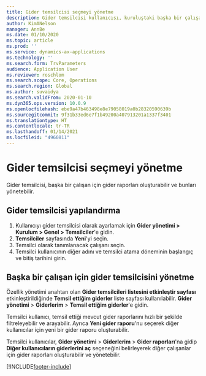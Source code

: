 ```yaml
---
title: Gider temsilcisi seçmeyi yönetme
description: Gider temsilcisi kullanıcısı, kuruluştaki başka bir çalışan için gider raporları oluşturabilir ve yönetebilir.
author: KimANelson
manager: AnnBe
ms.date: 01/10/2020
ms.topic: article
ms.prod: ''
ms.service: dynamics-ax-applications
ms.technology: ''
ms.search.form: TrvParameters
audience: Application User
ms.reviewer: roschlom
ms.search.scope: Core, Operations
ms.search.region: Global
ms.author: suvaidya
ms.search.validFrom: 2020-01-10
ms.dyn365.ops.version: 10.0.9
ms.openlocfilehash: ebe9a47b463498e8e79058019a0b28320590639b
ms.sourcegitcommit: 9f31b33ed6e7f1b49200a407913201a1337f3401
ms.translationtype: HT
ms.contentlocale: tr-TR
ms.lasthandoff: 01/14/2021
ms.locfileid: "4960811"
---
```

# <a name="manage-expense-delegation"></a>Gider temsilcisi seçmeyi yönetme

Gider temsilcisi, başka bir çalışan için gider raporları oluşturabilir ve bunları yönetebilir.

## <a name="configure-expense-delegation"></a>Gider temsilcisi yapılandırma

1. Kullanıcıyı gider temsilcisi olarak ayarlamak için **Gider yönetimi > Kurulum > Genel > Temsilciler**'e gidin.
2. **Temsilciler** sayfasında **Yeni**'yi seçin.
3. Temsilci olarak tanımlanacak çalışanı seçin. 
4. Temsilci kullanıcının diğer adını ve temsilci atama döneminin başlangıç ve bitiş tarihini girin.

## <a name="manage-expense-delegation-for-another-employee"></a>Başka bir çalışan için gider temsilcisini yönetme

Özellik yönetimi anahtarı olan **Gider temsilcileri listesini etkinleştir sayfası** etkinleştirildiğinde **Temsil ettiğim giderler** liste sayfası kullanılabilir. **Gider yönetimi** > **Giderlerim** > **Temsil ettiğim giderler**'e gidin.

Temsilci kullanıcı, temsil ettiği mevcut gider raporlarını hızlı bir şekilde filtreleyebilir ve arayabilir. Ayrıca **Yeni gider raporu**'nu seçerek diğer kullanıcılar için yeni bir gider raporu oluşturabilir.

Temsilci kullanıcılar, **Gider yönetimi** > **Giderlerim** > **Gider raporları**'na gidip **Diğer kullanıcıların giderlerini aç** seçeneğini belirleyerek diğer çalışanlar için gider raporları oluşturabilir ve yönetebilir.


[!INCLUDE[footer-include](../includes/footer-banner.md)]